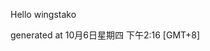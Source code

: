 <!--- 
The README.md is auto-generated. Do not edit.
--->

Hello wingstako

generated at 10月6日星期四 下午2:16 [GMT+8]